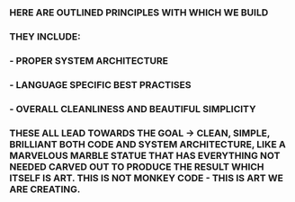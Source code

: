### HERE ARE OUTLINED PRINCIPLES WITH WHICH WE BUILD
### THEY INCLUDE:
### - PROPER SYSTEM ARCHITECTURE
### - LANGUAGE SPECIFIC BEST PRACTISES
### - OVERALL CLEANLINESS AND BEAUTIFUL SIMPLICITY
### THESE ALL LEAD TOWARDS THE GOAL -> CLEAN, SIMPLE, BRILLIANT BOTH CODE AND SYSTEM ARCHITECTURE, LIKE A MARVELOUS MARBLE STATUE THAT HAS EVERYTHING NOT NEEDED CARVED OUT TO PRODUCE THE RESULT WHICH ITSELF IS ART. THIS IS NOT MONKEY CODE - THIS IS ART WE ARE CREATING.

